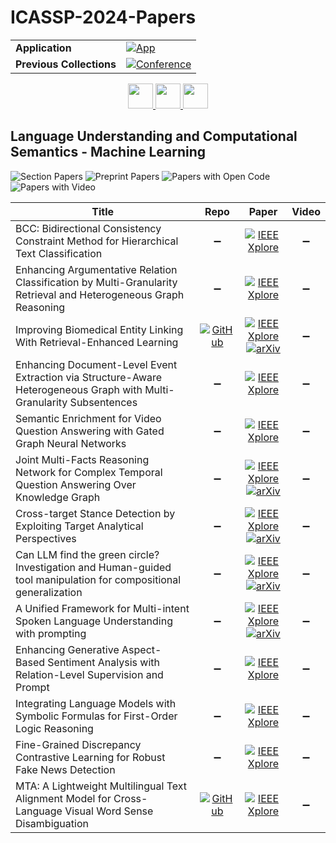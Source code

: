 # ICASSP-2024-Papers

<table>
    <tr>
        <td><strong>Application</strong></td>
        <td>
            <a href="https://huggingface.co/spaces/DmitryRyumin/NewEraAI-Papers" style="float:left;">
                <img src="https://img.shields.io/badge/🤗-NewEraAI--Papers-FFD21F.svg" alt="App" />
            </a>
        </td>
    </tr>
    <tr>
        <td><strong>Previous Collections</strong></td>
        <td>
            <a href="https://github.com/DmitryRyumin/ICASSP-2023-24-Papers/blob/main/README_2023.md">
                <img src="http://img.shields.io/badge/ICASSP-2023-0073AE.svg" alt="Conference">
            </a>
        </td>
    </tr>
</table>

<div align="center">
    <a href="https://github.com/DmitryRyumin/ICASSP-2023-24-Papers/blob/main/sections/2024/main/MLSP-L24.md">
        <img src="https://cdn.jsdelivr.net/gh/DmitryRyumin/NewEraAI-Papers@main/images/left.svg" width="40" alt="" />
    </a>
    <a href="https://github.com/DmitryRyumin/ICASSP-2023-24-Papers/">
        <img src="https://cdn.jsdelivr.net/gh/DmitryRyumin/NewEraAI-Papers@main/images/home.svg" width="40" alt="" />
    </a>
    <a href="https://github.com/DmitryRyumin/ICASSP-2023-24-Papers/blob/main/sections/2024/main/MLSP-L17.md">
        <img src="https://cdn.jsdelivr.net/gh/DmitryRyumin/NewEraAI-Papers@main/images/right.svg" width="40" alt="" />
    </a>
</div>

## Language Understanding and Computational Semantics - Machine Learning

![Section Papers](https://img.shields.io/badge/Section%20Papers-soon-42BA16) ![Preprint Papers](https://img.shields.io/badge/Preprint%20Papers-soon-b31b1b) ![Papers with Open Code](https://img.shields.io/badge/Papers%20with%20Open%20Code-soon-1D7FBF) ![Papers with Video](https://img.shields.io/badge/Papers%20with%20Video-0-FF0000)

| **Title** | **Repo** | **Paper** | **Video** |
|-----------|:--------:|:---------:|:---------:|
| BCC: Bidirectional Consistency Constraint Method for Hierarchical Text Classification | :heavy_minus_sign: | [![IEEE Xplore](https://img.shields.io/badge/IEEE-10447200-E4A42C.svg)](https://ieeexplore.ieee.org/document/10447200) | :heavy_minus_sign: |
| Enhancing Argumentative Relation Classification by Multi-Granularity Retrieval and Heterogeneous Graph Reasoning | :heavy_minus_sign: | [![IEEE Xplore](https://img.shields.io/badge/IEEE-10447566-E4A42C.svg)](https://ieeexplore.ieee.org/document/10447566) | :heavy_minus_sign: |
| Improving Biomedical Entity Linking With Retrieval-Enhanced Learning | [![GitHub](https://img.shields.io/github/stars/lzxlin/kNN-BioEL?style=flat)](https://github.com/lzxlin/kNN-BioEL) | [![IEEE Xplore](https://img.shields.io/badge/IEEE-10448513-E4A42C.svg)](https://ieeexplore.ieee.org/document/10448513) <br/> [![arXiv](https://img.shields.io/badge/arXiv-2312.09806-b31b1b.svg)](https://arxiv.org/abs/2312.09806) | :heavy_minus_sign: |
| Enhancing Document-Level Event Extraction via Structure-Aware Heterogeneous Graph with Multi-Granularity Subsentences | :heavy_minus_sign: | [![IEEE Xplore](https://img.shields.io/badge/IEEE-10446043-E4A42C.svg)](https://ieeexplore.ieee.org/document/10446043) | :heavy_minus_sign: |
| Semantic Enrichment for Video Question Answering with Gated Graph Neural Networks | :heavy_minus_sign: | [![IEEE Xplore](https://img.shields.io/badge/IEEE-10447275-E4A42C.svg)](https://ieeexplore.ieee.org/document/10447275) | :heavy_minus_sign: |
| Joint Multi-Facts Reasoning Network for Complex Temporal Question Answering Over Knowledge Graph | :heavy_minus_sign: | [![IEEE Xplore](https://img.shields.io/badge/IEEE-10447439-E4A42C.svg)](https://ieeexplore.ieee.org/document/10447439) <br/> [![arXiv](https://img.shields.io/badge/arXiv-2401.02212-b31b1b.svg)](https://arxiv.org/abs/2401.02212) | :heavy_minus_sign: |
| Cross-target Stance Detection by Exploiting Target Analytical Perspectives | :heavy_minus_sign: | [![IEEE Xplore](https://img.shields.io/badge/IEEE-10448397-E4A42C.svg)](https://ieeexplore.ieee.org/document/10448397) <br/> [![arXiv](https://img.shields.io/badge/arXiv-2401.01761-b31b1b.svg)](https://arxiv.org/abs/2401.01761) | :heavy_minus_sign: |
| Can LLM find the green circle? Investigation and Human-guided tool manipulation for compositional generalization | :heavy_minus_sign: | [![IEEE Xplore](https://img.shields.io/badge/IEEE-10446355-E4A42C.svg)](https://ieeexplore.ieee.org/document/10446355) <br/> [![arXiv](https://img.shields.io/badge/arXiv-2312.07763-b31b1b.svg)](https://arxiv.org/abs/2312.07763) | :heavy_minus_sign: |
| A Unified Framework for Multi-intent Spoken Language Understanding with prompting | :heavy_minus_sign: | [![IEEE Xplore](https://img.shields.io/badge/IEEE-10447804-E4A42C.svg)](https://ieeexplore.ieee.org/document/10447804) <br/> [![arXiv](https://img.shields.io/badge/arXiv-2210.03337-b31b1b.svg)](https://arxiv.org/abs/2210.03337) | :heavy_minus_sign: |
| Enhancing Generative Aspect-Based Sentiment Analysis with Relation-Level Supervision and Prompt | :heavy_minus_sign: | [![IEEE Xplore](https://img.shields.io/badge/IEEE-10448322-E4A42C.svg)](https://ieeexplore.ieee.org/document/10448322) | :heavy_minus_sign: |
| Integrating Language Models with Symbolic Formulas for First-Order Logic Reasoning | :heavy_minus_sign: | [![IEEE Xplore](https://img.shields.io/badge/IEEE-10446308-E4A42C.svg)](https://ieeexplore.ieee.org/document/10446308) | :heavy_minus_sign: |
| Fine-Grained Discrepancy Contrastive Learning for Robust Fake News Detection | :heavy_minus_sign: | [![IEEE Xplore](https://img.shields.io/badge/IEEE-10448066-E4A42C.svg)](https://ieeexplore.ieee.org/document/10448066) | :heavy_minus_sign: |
| MTA: A Lightweight Multilingual Text Alignment Model for Cross-Language Visual Word Sense Disambiguation | [![GitHub](https://img.shields.io/github/stars/CharlesYang030/MTA?style=flat)](https://github.com/CharlesYang030/MTA) | [![IEEE Xplore](https://img.shields.io/badge/IEEE-10447455-E4A42C.svg)](https://ieeexplore.ieee.org/document/10447455) | :heavy_minus_sign: |